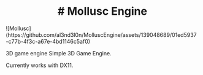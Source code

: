 
<h1 (or 2 etc.) align="center"> # Mollusc Engine </h1>
![Mollusc](https://github.com/al3nd3l0n/MolluscEngine/assets/139048689/01ed5937-c77b-4f3c-a67e-4bd1146c5af0)

3D game engine
Simple 3D Game Engine. 

Currently works with DX11.
